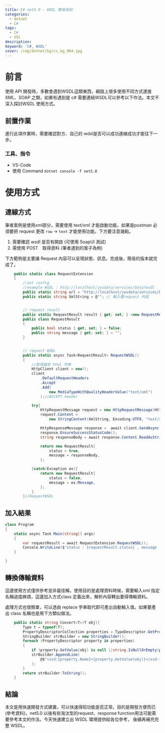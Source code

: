 ```yaml
---
title: C# net5.0 - WSDL 簡易測試
categories: 
  - dotnet
  - C#
tags: 
  - C#
  - VSC
description:
keyword: 'C#, WSDL'
cover: /img/dotnet/bg/cs_bg_004.jpg
---
```

# 前言

使用 API 開發時，多數會遇到WSDL這類東西，網路上很多使用不同方式連接 XML、SOAP 之類，如果有遇到是 c# 需要連結WSDL可以參考以下作法。本文不深入探討WSDL 使用方式。 

## 前置作業
進行此項作業時，需要確認對方、自己的 wdsl是否可以成功連線成功才能往下一步。
### 工具、指令
- VS-Code
- 使用 Command ```dotnet console -f net5.0```

# 使用方式

## 連線方式
筆者案例是使用xml部分，需要使用 text/xml 才能啟動功能，如果是postman 必須要把 request 更改 ```row``` -> ``` text ``` 才能使用功能。下方要注意幾點。
1. 需要確認 wsdl 是否有開啟 (可使用 SoapUI 測試)
2. 需使用 POST　取得資料 (筆者遇到的案子為例)

下方範例是主要讓 Request 內容可以呈現狀態、訊息。完成後，簡易的版本就完成了。
```c#
    public static class RequestExtension
    {
        //set config
        //example WSDL : http://localhost/jwsdata/services/Data?wsdl
        public static string url = "http://localhost/jwsdata/services/Data?wsdl";
        public static string XmlString = @""; // 輸入要request 內容


        // request result
        public static RequestResult result { get; set; } =new RequestResult();
        public class RequestResult
        {
            public bool status { get; set; } = false;
            public string message { get; set; } = "";
        }


        // request WSDL
        public static async Task<RequestResult> RequestWSDL()
        {
            //取得當前 html 字串
            HttpClient client = new();
            client
                .DefaultRequestHeaders
                .Accept
                .Add(
                    new MediaTypeWithQualityHeaderValue("text/xml")
                );//ACCEPT header

            try{
                HttpRequestMessage request = new HttpRequestMessage(HttpMethod.Post, url);
                request.Content = 
                    new StringContent(XmlString, Encoding.UTF8, "text/xml");//CONTENT-TYPE header

                HttpResponseMessage response =  await client.SendAsync(request);
                response.EnsureSuccessStatusCode();
                string responseBody = await response.Content.ReadAsStringAsync();

                return new RequestResult{
                    status = true,
                    message = responseBody,
                };

            }catch(Exception ex){
                return new RequestResult{
                    status = false,
                    message = ex.Message,
                };
            }
        }//RequestWSDL
```

## 加入結果  
```c#
class Program
{
    static async Task Main(string[] args)
    {
        var requestResult = await RequestExtension.RequestWSDL();
        Console.WriteLine($"status : {requestResult.status} , message : {requestResult.message}");
    }

}
```

## 轉換傳輸資料
這邊使用方式僅供參考並非最佳解。使用目的是處理資料時候，需要輸入xml 指定名稱過度麻煩，這邊加入方式class 定義出來，解析內容轉出要得傳輸資料。

處理方式也很簡單，可以透由 replace 字串取代即可產出自動輸入值。如果要產出 class 名稱也是用下方類似做法。
```c#
    public static string Convert<T>(T obj){
        Type t = typeof(T);
        PropertyDescriptorCollection properties = TypeDescriptor.GetProperties(t);
        StringBuilder strBuilder = new StringBuilder();
        foreach (PropertyDescriptor property in properties)
        {
            if (property.GetValue(obj) is null ||string.IsNullOrEmpty(property.GetValue(obj).ToString())) { continue; }
            strBuilder.AppendLine(
                @$"<xsd:{property.Name}>{property.GetValue(obj)}</xsd:{property.Name}>"
            );
        }
        return strBuilder.ToString();
    }
```




## 結論
本文是用快速開發方式建置，可以快速得知功能是否正常。目的是開發方便而已(參考資料)。net5.0 以後有些淘汰型的request、response function用法可能需要參考本文的作法。今天快速建立出 WSDL 環境提供給各位參考， 後續再補充完整 WSDL。





